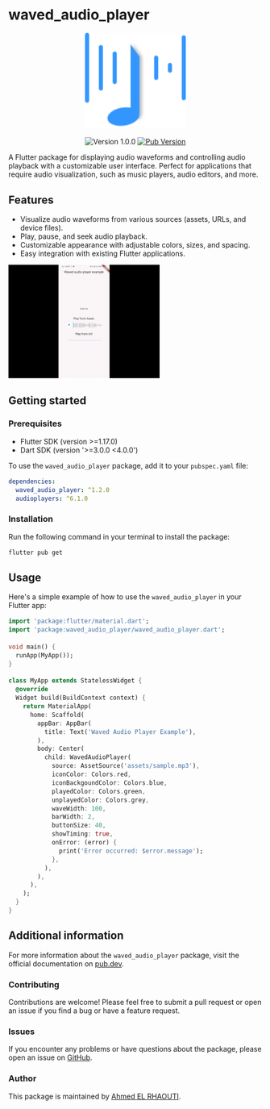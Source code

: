 # waved_audio_player
<div align="center">
  <img src="https://github.com/Ahmed2000Github/waved_audio_player/blob/main/screenshots/logo.png?raw=true" alt="logo" width="200"/>
</div>
<p align="center">
  <img src="https://img.shields.io/badge/version-1.0.0-blue" alt="Version 1.0.0"/>
  <a href="https://pub.dev/packages/waved_audio_player">
    <img src="https://img.shields.io/pub/v/waved_audio_player.svg" alt="Pub Version">
  </a>
</p>
A Flutter package for displaying audio waveforms and controlling audio playback with a customizable user interface. Perfect for applications that require audio visualization, such as music players, audio editors, and more.

## Features
- Visualize audio waveforms from various sources (assets, URLs, and device files).
- Play, pause, and seek audio playback.
- Customizable appearance with adjustable colors, sizes, and spacing.
- Easy integration with existing Flutter applications.
  
<img src="https://github.com/Ahmed2000Github/waved_audio_player/blob/main/screenshots/waved_audio_player.gif?raw=true" alt="Your GIF Description" width="300"/>

## Getting started
### Prerequisites
- Flutter SDK (version >=1.17.0)
- Dart SDK (version '>=3.0.0 <4.0.0')

To use the `waved_audio_player` package, add it to your `pubspec.yaml` file:

```yaml
dependencies:
  waved_audio_player: ^1.2.0
  audioplayers: ^6.1.0 
```
### Installation
Run the following command in your terminal to install the package:
```bash
flutter pub get
```
## Usage
Here's a simple example of how to use the `waved_audio_player` in your Flutter app:

```dart
import 'package:flutter/material.dart';
import 'package:waved_audio_player/waved_audio_player.dart';

void main() {
  runApp(MyApp());
}

class MyApp extends StatelessWidget {
  @override
  Widget build(BuildContext context) {
    return MaterialApp(
      home: Scaffold(
        appBar: AppBar(
          title: Text('Waved Audio Player Example'),
        ),
        body: Center(
          child: WavedAudioPlayer(
            source: AssetSource('assets/sample.mp3'),
            iconColor: Colors.red,
            iconBackgoundColor: Colors.blue,
            playedColor: Colors.green,
            unplayedColor: Colors.grey,
            waveWidth: 100,
            barWidth: 2,
            buttonSize: 40,
            showTiming: true,
            onError: (error) {
              print('Error occurred: $error.message');
            },
          ),
        ),
      ),
    );
  }
}
```
## Additional information
For more information about the `waved_audio_player` package, visit the official documentation on [pub.dev](https://pub.dev/packages/waved_audio_player).

### Contributing
Contributions are welcome! Please feel free to submit a pull request or open an issue if you find a bug or have a feature request.

### Issues
If you encounter any problems or have questions about the package, please open an issue on [GitHub](https://github.com/Ahmed2000Github/waved_audio_player/issues).

### Author
This package is maintained by [Ahmed EL RHAOUTI](https://github.com/Ahmed2000Github).
